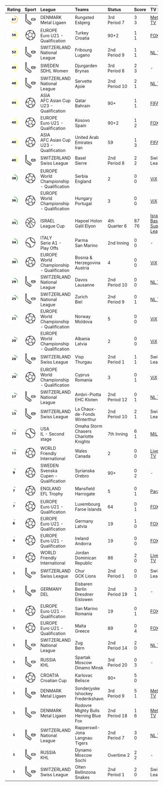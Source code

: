 | Rating                                                                                                                                 | Sport                                                                                                                | League                                       | Teams                                    | Status        | Score    | TV Listing                                                                                     |
|:---------------------------------------------------------------------------------------------------------------------------------------|:---------------------------------------------------------------------------------------------------------------------|:---------------------------------------------|:-----------------------------------------|:--------------|:---------|:-----------------------------------------------------------------------------------------------|
| <img src="https://raw.githubusercontent.com/BlakeDuncan25/Donut-SVG-Ratings/bac4e4a278175106499642192132b1786a9aec38/67.svg" alt="67"> | <img src="https://raw.githubusercontent.com/BlakeDuncan25/Donut-SVG-Ratings/master/hockey.png" alt="Ice Hockey">     | DENMARK<br>Metal Ligaen                      | Rungsted<br>Esbjerg                      | 3rd Period 7  | 3<br>3   | <a href="https://www.metalligaen.tv/da/home">MetalLigaen TV</a>                                |
| <img src="https://raw.githubusercontent.com/BlakeDuncan25/Donut-SVG-Ratings/bac4e4a278175106499642192132b1786a9aec38/56.svg" alt="56"> | <img src="https://raw.githubusercontent.com/BlakeDuncan25/Donut-SVG-Ratings/master/soccer.png" alt="Soccer">         | EUROPE<br>Euro U21 - Qualification           | Turkey<br>Croatia                        | 90+2          | 1<br>1   | <a href="https://www.foxsports.com/replays">FOX Sports</a>                                     |
| <img src="https://raw.githubusercontent.com/BlakeDuncan25/Donut-SVG-Ratings/bac4e4a278175106499642192132b1786a9aec38/52.svg" alt="52"> | <img src="https://raw.githubusercontent.com/BlakeDuncan25/Donut-SVG-Ratings/master/hockey.png" alt="Ice Hockey">     | SWITZERLAND<br>National League               | Fribourg<br>Lugano                       | 2nd Period 9  | 1<br>1   | <a href="https://www.nl.hockey/en-int/page/nl-tv-pass">NL TV Pass</a>                          |
| <img src="https://raw.githubusercontent.com/BlakeDuncan25/Donut-SVG-Ratings/bac4e4a278175106499642192132b1786a9aec38/49.svg" alt="49"> | <img src="https://raw.githubusercontent.com/BlakeDuncan25/Donut-SVG-Ratings/master/hockey.png" alt="Ice Hockey">     | SWEDEN<br>SDHL Women                         | Djurgarden<br>Brynas                     | 3rd Period 8  | 2<br>3   | -                                                                                              |
| <img src="https://raw.githubusercontent.com/BlakeDuncan25/Donut-SVG-Ratings/bac4e4a278175106499642192132b1786a9aec38/48.svg" alt="48"> | <img src="https://raw.githubusercontent.com/BlakeDuncan25/Donut-SVG-Ratings/master/hockey.png" alt="Ice Hockey">     | SWITZERLAND<br>National League               | Servette<br>Ajoie                        | 2nd Period 10 | 2<br>1   | <a href="https://www.nl.hockey/en-int/page/nl-tv-pass">NL TV Pass</a>                          |
| <img src="https://raw.githubusercontent.com/BlakeDuncan25/Donut-SVG-Ratings/bac4e4a278175106499642192132b1786a9aec38/44.svg" alt="44"> | <img src="https://raw.githubusercontent.com/BlakeDuncan25/Donut-SVG-Ratings/master/soccer.png" alt="Soccer">         | ASIA<br>AFC Asian Cup U23 - Qualification    | Qatar<br>Bahrain                         | 90+           | 1<br>1   | <a href="https://www.plus.fifa.com/en/">FIFA+</a>                                              |
| <img src="https://raw.githubusercontent.com/BlakeDuncan25/Donut-SVG-Ratings/bac4e4a278175106499642192132b1786a9aec38/40.svg" alt="40"> | <img src="https://raw.githubusercontent.com/BlakeDuncan25/Donut-SVG-Ratings/master/soccer.png" alt="Soccer">         | EUROPE<br>Euro U21 - Qualification           | Kosovo<br>Spain                          | 90+2          | 1<br>2   | <a href="https://www.foxsports.com/replays">FOX Sports</a>                                     |
| <img src="https://raw.githubusercontent.com/BlakeDuncan25/Donut-SVG-Ratings/bac4e4a278175106499642192132b1786a9aec38/40.svg" alt="40"> | <img src="https://raw.githubusercontent.com/BlakeDuncan25/Donut-SVG-Ratings/master/soccer.png" alt="Soccer">         | ASIA<br>AFC Asian Cup U23 - Qualification    | United Arab Emirates<br>Iran             | 59            | 1<br>3   | <a href="https://www.plus.fifa.com/en/">FIFA+</a>                                              |
| <img src="https://raw.githubusercontent.com/BlakeDuncan25/Donut-SVG-Ratings/bac4e4a278175106499642192132b1786a9aec38/40.svg" alt="40"> | <img src="https://raw.githubusercontent.com/BlakeDuncan25/Donut-SVG-Ratings/master/hockey.png" alt="Ice Hockey">     | SWITZERLAND<br>Swiss League                  | Basel<br>Sierre                          | 2nd Period 8  | 2<br>2   | Swiss League TV                                                                                |
| <img src="https://raw.githubusercontent.com/BlakeDuncan25/Donut-SVG-Ratings/bac4e4a278175106499642192132b1786a9aec38/38.svg" alt="38"> | <img src="https://raw.githubusercontent.com/BlakeDuncan25/Donut-SVG-Ratings/master/soccer.png" alt="Soccer">         | EUROPE<br>World Championship - Qualification | Serbia<br>England                        | 2             | 0<br>0   | <a href="https://vix.com/es-es/deportes">ViX</a>                                               |
| <img src="https://raw.githubusercontent.com/BlakeDuncan25/Donut-SVG-Ratings/bac4e4a278175106499642192132b1786a9aec38/36.svg" alt="36"> | <img src="https://raw.githubusercontent.com/BlakeDuncan25/Donut-SVG-Ratings/master/soccer.png" alt="Soccer">         | EUROPE<br>World Championship - Qualification | Hungary<br>Portugal                      | 3             | 0<br>0   | <a href="https://vix.com/es-es/deportes">ViX</a>                                               |
| <img src="https://raw.githubusercontent.com/BlakeDuncan25/Donut-SVG-Ratings/bac4e4a278175106499642192132b1786a9aec38/35.svg" alt="35"> | <img src="https://raw.githubusercontent.com/BlakeDuncan25/Donut-SVG-Ratings/master/basketball.png" alt="Basketball"> | ISRAEL<br>League Cup                         | Hapoel Holon<br>Galil Elyon              | 4th Quarter 6 | 87<br>76 | <a href="https://www.basket.co.il/?lang=en">Israel Basketball Super League</a>                 |
| <img src="https://raw.githubusercontent.com/BlakeDuncan25/Donut-SVG-Ratings/bac4e4a278175106499642192132b1786a9aec38/34.svg" alt="34"> | <img src="https://raw.githubusercontent.com/BlakeDuncan25/Donut-SVG-Ratings/master/baseball.png" alt="Baseball">     | ITALY<br>Serie A1 - Play Offs                | Parma<br>San Marino                      | 2nd Inning    | 0<br>0   | -                                                                                              |
| <img src="https://raw.githubusercontent.com/BlakeDuncan25/Donut-SVG-Ratings/bac4e4a278175106499642192132b1786a9aec38/30.svg" alt="30"> | <img src="https://raw.githubusercontent.com/BlakeDuncan25/Donut-SVG-Ratings/master/soccer.png" alt="Soccer">         | EUROPE<br>World Championship - Qualification | Bosnia & Herzegovina<br>Austria          | 4             | 0<br>0   | <a href="https://vix.com/es-es/deportes">ViX</a>                                               |
| <img src="https://raw.githubusercontent.com/BlakeDuncan25/Donut-SVG-Ratings/bac4e4a278175106499642192132b1786a9aec38/29.svg" alt="29"> | <img src="https://raw.githubusercontent.com/BlakeDuncan25/Donut-SVG-Ratings/master/hockey.png" alt="Ice Hockey">     | SWITZERLAND<br>National League               | Davos<br>Lausanne                        | 2nd Period 10 | 0<br>0   | <a href="https://www.nl.hockey/en-int/page/nl-tv-pass">NL TV Pass</a>                          |
| <img src="https://raw.githubusercontent.com/BlakeDuncan25/Donut-SVG-Ratings/bac4e4a278175106499642192132b1786a9aec38/25.svg" alt="25"> | <img src="https://raw.githubusercontent.com/BlakeDuncan25/Donut-SVG-Ratings/master/hockey.png" alt="Ice Hockey">     | SWITZERLAND<br>National League               | Zurich<br>Biel                           | 2nd Period 9  | 0<br>1   | <a href="https://www.nl.hockey/en-int/page/nl-tv-pass">NL TV Pass</a>                          |
| <img src="https://raw.githubusercontent.com/BlakeDuncan25/Donut-SVG-Ratings/bac4e4a278175106499642192132b1786a9aec38/21.svg" alt="21"> | <img src="https://raw.githubusercontent.com/BlakeDuncan25/Donut-SVG-Ratings/master/soccer.png" alt="Soccer">         | EUROPE<br>World Championship - Qualification | Norway<br>Moldova                        | 5             | 0<br>0   | <a href="https://vix.com/es-es/deportes">ViX</a>                                               |
| <img src="https://raw.githubusercontent.com/BlakeDuncan25/Donut-SVG-Ratings/bac4e4a278175106499642192132b1786a9aec38/20.svg" alt="20"> | <img src="https://raw.githubusercontent.com/BlakeDuncan25/Donut-SVG-Ratings/master/soccer.png" alt="Soccer">         | EUROPE<br>World Championship - Qualification | Albania<br>Latvia                        | 2             | 0<br>0   | <a href="https://vix.com/es-es/deportes">ViX</a>                                               |
| <img src="https://raw.githubusercontent.com/BlakeDuncan25/Donut-SVG-Ratings/bac4e4a278175106499642192132b1786a9aec38/20.svg" alt="20"> | <img src="https://raw.githubusercontent.com/BlakeDuncan25/Donut-SVG-Ratings/master/hockey.png" alt="Ice Hockey">     | SWITZERLAND<br>Swiss League                  | Visp<br>Thurgau                          | 2nd Period 1  | 1<br>1   | Swiss League TV                                                                                |
| <img src="https://raw.githubusercontent.com/BlakeDuncan25/Donut-SVG-Ratings/bac4e4a278175106499642192132b1786a9aec38/20.svg" alt="20"> | <img src="https://raw.githubusercontent.com/BlakeDuncan25/Donut-SVG-Ratings/master/soccer.png" alt="Soccer">         | EUROPE<br>World Championship - Qualification | Cyprus<br>Romania                        | 3             | 0<br>1   | <a href="https://vix.com/es-es/deportes">ViX</a>                                               |
| <img src="https://raw.githubusercontent.com/BlakeDuncan25/Donut-SVG-Ratings/bac4e4a278175106499642192132b1786a9aec38/17.svg" alt="17"> | <img src="https://raw.githubusercontent.com/BlakeDuncan25/Donut-SVG-Ratings/master/hockey.png" alt="Ice Hockey">     | SWITZERLAND<br>National League               | Ambri-Piotta<br>EHC Kloten               | 2nd Period 12 | 0<br>1   | <a href="https://www.nl.hockey/en-int/page/nl-tv-pass">NL TV Pass</a>                          |
| <img src="https://raw.githubusercontent.com/BlakeDuncan25/Donut-SVG-Ratings/bac4e4a278175106499642192132b1786a9aec38/15.svg" alt="15"> | <img src="https://raw.githubusercontent.com/BlakeDuncan25/Donut-SVG-Ratings/master/hockey.png" alt="Ice Hockey">     | SWITZERLAND<br>Swiss League                  | La Chaux-de-Fonds<br>Winterthur          | 2nd Period 10 | 2<br>1   | Swiss League TV                                                                                |
| <img src="https://raw.githubusercontent.com/BlakeDuncan25/Donut-SVG-Ratings/bac4e4a278175106499642192132b1786a9aec38/11.svg" alt="11"> | <img src="https://raw.githubusercontent.com/BlakeDuncan25/Donut-SVG-Ratings/master/baseball.png" alt="Baseball">     | USA<br>IL - Second stage                     | Omaha Storm Chasers<br>Charlotte Knights | 7th Inning    | 6<br>1   | <a href="https://www.milb.com/live-stream-games/2025/09/08">MiLB.TV</a>                        |
| <img src="https://raw.githubusercontent.com/BlakeDuncan25/Donut-SVG-Ratings/bac4e4a278175106499642192132b1786a9aec38/11.svg" alt="11"> | <img src="https://raw.githubusercontent.com/BlakeDuncan25/Donut-SVG-Ratings/master/soccer.png" alt="Soccer">         | WORLD<br>Friendly International              | Wales<br>Canada                          | 2             | 0<br>0   | <a href="https://www.livesoccertv.com/competitions/international/friendly/">Live Soccer TV</a> |
| <img src="https://raw.githubusercontent.com/BlakeDuncan25/Donut-SVG-Ratings/bac4e4a278175106499642192132b1786a9aec38/9.svg" alt="9">   | <img src="https://raw.githubusercontent.com/BlakeDuncan25/Donut-SVG-Ratings/master/soccer.png" alt="Soccer">         | SWEDEN<br>Svenska Cupen - Qualification      | Syrianska<br>Orebro                      | 90+           | 0<br>2   | -                                                                                              |
| <img src="https://raw.githubusercontent.com/BlakeDuncan25/Donut-SVG-Ratings/bac4e4a278175106499642192132b1786a9aec38/7.svg" alt="7">   | <img src="https://raw.githubusercontent.com/BlakeDuncan25/Donut-SVG-Ratings/master/soccer.png" alt="Soccer">         | ENGLAND<br>EFL Trophy                        | Mansfield<br>Harrogate                   | 5             | 0<br>1   | <a href="https://www.paramountplus.com/shows/english-football-league/">Paramount+</a>          |
| <img src="https://raw.githubusercontent.com/BlakeDuncan25/Donut-SVG-Ratings/bac4e4a278175106499642192132b1786a9aec38/7.svg" alt="7">   | <img src="https://raw.githubusercontent.com/BlakeDuncan25/Donut-SVG-Ratings/master/soccer.png" alt="Soccer">         | EUROPE<br>Euro U21 - Qualification           | Luxembourg<br>Faroe Islands              | 64            | 0<br>1   | <a href="https://www.foxsports.com/replays">FOX Sports</a>                                     |
| <img src="https://raw.githubusercontent.com/BlakeDuncan25/Donut-SVG-Ratings/bac4e4a278175106499642192132b1786a9aec38/6.svg" alt="6">   | <img src="https://raw.githubusercontent.com/BlakeDuncan25/Donut-SVG-Ratings/master/soccer.png" alt="Soccer">         | EUROPE<br>Euro U21 - Qualification           | Germany<br>Latvia                        | 19            | 1<br>0   | <a href="https://www.foxsports.com/replays">FOX Sports</a>                                     |
| <img src="https://raw.githubusercontent.com/BlakeDuncan25/Donut-SVG-Ratings/bac4e4a278175106499642192132b1786a9aec38/4.svg" alt="4">   | <img src="https://raw.githubusercontent.com/BlakeDuncan25/Donut-SVG-Ratings/master/soccer.png" alt="Soccer">         | EUROPE<br>Euro U21 - Qualification           | Ireland<br>Andorra                       | 19            | 0<br>0   | <a href="https://www.foxsports.com/replays">FOX Sports</a>                                     |
| <img src="https://raw.githubusercontent.com/BlakeDuncan25/Donut-SVG-Ratings/bac4e4a278175106499642192132b1786a9aec38/2.svg" alt="2">   | <img src="https://raw.githubusercontent.com/BlakeDuncan25/Donut-SVG-Ratings/master/soccer.png" alt="Soccer">         | WORLD<br>Friendly International              | Jordan<br>Dominican Republic             | 86            | 2<br>0   | <a href="https://www.livesoccertv.com/competitions/international/friendly/">Live Soccer TV</a> |
| <img src="https://raw.githubusercontent.com/BlakeDuncan25/Donut-SVG-Ratings/bac4e4a278175106499642192132b1786a9aec38/1.svg" alt="1">   | <img src="https://raw.githubusercontent.com/BlakeDuncan25/Donut-SVG-Ratings/master/hockey.png" alt="Ice Hockey">     | SWITZERLAND<br>Swiss League                  | Chur<br>GCK Lions                        | 2nd Period 1  | 0<br>0   | Swiss League TV                                                                                |
| <img src="https://raw.githubusercontent.com/BlakeDuncan25/Donut-SVG-Ratings/bac4e4a278175106499642192132b1786a9aec38/1.svg" alt="1">   | <img src="https://raw.githubusercontent.com/BlakeDuncan25/Donut-SVG-Ratings/master/hockey.png" alt="Ice Hockey">     | GERMANY<br>DEL                               | Eisbaren Berlin<br>Dresdner Eislowen     | 2nd Period 19 | 3<br>1   | -                                                                                              |
| <img src="https://raw.githubusercontent.com/BlakeDuncan25/Donut-SVG-Ratings/bac4e4a278175106499642192132b1786a9aec38/1.svg" alt="1">   | <img src="https://raw.githubusercontent.com/BlakeDuncan25/Donut-SVG-Ratings/master/soccer.png" alt="Soccer">         | EUROPE<br>Euro U21 - Qualification           | San Marino<br>Romania                    | 19            | 0<br>1   | <a href="https://www.foxsports.com/replays">FOX Sports</a>                                     |
| <img src="https://raw.githubusercontent.com/BlakeDuncan25/Donut-SVG-Ratings/bac4e4a278175106499642192132b1786a9aec38/1.svg" alt="1">   | <img src="https://raw.githubusercontent.com/BlakeDuncan25/Donut-SVG-Ratings/master/soccer.png" alt="Soccer">         | EUROPE<br>Euro U21 - Qualification           | Malta<br>Greece                          | 89            | 0<br>4   | <a href="https://www.foxsports.com/replays">FOX Sports</a>                                     |
| <img src="https://raw.githubusercontent.com/BlakeDuncan25/Donut-SVG-Ratings/bac4e4a278175106499642192132b1786a9aec38/1.svg" alt="1">   | <img src="https://raw.githubusercontent.com/BlakeDuncan25/Donut-SVG-Ratings/master/hockey.png" alt="Ice Hockey">     | SWITZERLAND<br>National League               | Zug<br>Bern                              | 2nd Period 14 | 2<br>0   | <a href="https://www.nl.hockey/en-int/page/nl-tv-pass">NL TV Pass</a>                          |
| <img src="https://raw.githubusercontent.com/BlakeDuncan25/Donut-SVG-Ratings/bac4e4a278175106499642192132b1786a9aec38/1.svg" alt="1">   | <img src="https://raw.githubusercontent.com/BlakeDuncan25/Donut-SVG-Ratings/master/hockey.png" alt="Ice Hockey">     | RUSSIA<br>KHL                                | Spartak Moscow<br>Dinamo Minsk           | 3rd Period 20 | 0<br>3   | -                                                                                              |
| <img src="https://raw.githubusercontent.com/BlakeDuncan25/Donut-SVG-Ratings/bac4e4a278175106499642192132b1786a9aec38/1.svg" alt="1">   | <img src="https://raw.githubusercontent.com/BlakeDuncan25/Donut-SVG-Ratings/master/soccer.png" alt="Soccer">         | CROATIA<br>Croatian Cup                      | Karlovac<br>Belisce                      | 90+           | 5<br>0   | <a href="#N/A"></a>                                                                            |
| <img src="https://raw.githubusercontent.com/BlakeDuncan25/Donut-SVG-Ratings/bac4e4a278175106499642192132b1786a9aec38/1.svg" alt="1">   | <img src="https://raw.githubusercontent.com/BlakeDuncan25/Donut-SVG-Ratings/master/hockey.png" alt="Ice Hockey">     | DENMARK<br>Metal Ligaen                      | Sonderjyske Ishockey<br>Frederikshavn    | 3rd Period 9  | 5<br>1   | <a href="https://www.metalligaen.tv/da/home">MetalLigaen TV</a>                                |
| <img src="https://raw.githubusercontent.com/BlakeDuncan25/Donut-SVG-Ratings/bac4e4a278175106499642192132b1786a9aec38/1.svg" alt="1">   | <img src="https://raw.githubusercontent.com/BlakeDuncan25/Donut-SVG-Ratings/master/hockey.png" alt="Ice Hockey">     | DENMARK<br>Metal Ligaen                      | Rodovre Mighty Bulls<br>Herning Blue Fox | 2nd Period 18 | 1<br>6   | <a href="https://www.metalligaen.tv/da/home">MetalLigaen TV</a>                                |
| <img src="https://raw.githubusercontent.com/BlakeDuncan25/Donut-SVG-Ratings/bac4e4a278175106499642192132b1786a9aec38/1.svg" alt="1">   | <img src="https://raw.githubusercontent.com/BlakeDuncan25/Donut-SVG-Ratings/master/hockey.png" alt="Ice Hockey">     | SWITZERLAND<br>National League               | Rapperswil-Jona<br>Langnau Tigers        | 2nd Period 7  | 3<br>0   | <a href="https://www.nl.hockey/en-int/page/nl-tv-pass">NL TV Pass</a>                          |
| <img src="https://raw.githubusercontent.com/BlakeDuncan25/Donut-SVG-Ratings/bac4e4a278175106499642192132b1786a9aec38/1.svg" alt="1">   | <img src="https://raw.githubusercontent.com/BlakeDuncan25/Donut-SVG-Ratings/master/hockey.png" alt="Ice Hockey">     | RUSSIA<br>KHL                                | Dynamo Moscow<br>Sochi                   | Overtime 2    | 2<br>2   | -                                                                                              |
| <img src="https://raw.githubusercontent.com/BlakeDuncan25/Donut-SVG-Ratings/bac4e4a278175106499642192132b1786a9aec38/1.svg" alt="1">   | <img src="https://raw.githubusercontent.com/BlakeDuncan25/Donut-SVG-Ratings/master/hockey.png" alt="Ice Hockey">     | SWITZERLAND<br>Swiss League                  | Olten<br>Bellinzona Snakes               | 2nd Period 1  | 2<br>0   | Swiss League TV                                                                                |